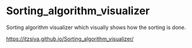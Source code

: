 # Sorting_algorithm_visualizer
Sorting algorithm visualizer which visually shows how the sorting is done.

https://itzsiva.github.io/Sorting_algorithm_visualizer/
